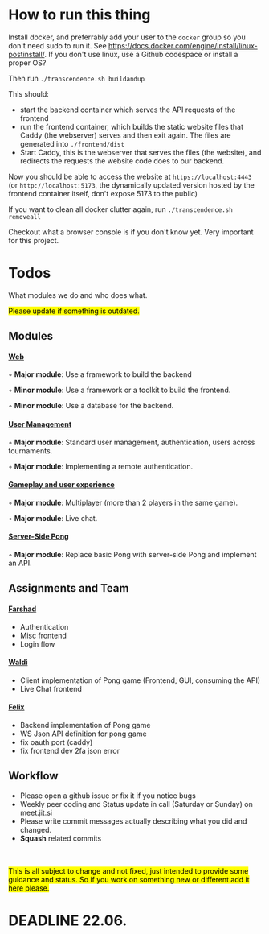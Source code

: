 # How to run this thing

Install docker, and preferrably add your user to the `docker` group so you don't need sudo to run it. 
See https://docs.docker.com/engine/install/linux-postinstall/. If you don't use linux, use a Github codespace or install a proper OS?

Then run `./transcendence.sh buildandup`

This should:
  * start the backend container which serves the API requests of the frontend
  * run the frontend container, which builds the static website files that Caddy (the webserver) serves and then exit again. The files are generated into `./frontend/dist`
  * Start Caddy, this is the webserver that serves the files (the website), and redirects the requests the website code does to our backend.

Now you should be able to access the website at `https://localhost:4443` (or `http://localhost:5173`, the dynamically updated version hosted by the frontend container itself, don't expose 5173 to the public)

If you want to clean all docker clutter again, run `./transcendence.sh removeall`

Checkout what a browser console is if you don't know yet. Very important for this project.

# Todos

What modules we do and who does what.

<mark>Please update if something is outdated.</mark>

## Modules 

#### <u>Web</u>
◦ **Major module**: Use a framework to build the backend

◦ **Minor module**: Use a framework or a toolkit to build the frontend.

◦ **Minor module**: Use a database for the backend.

#### <u>User Management</u>
◦ **Major module**: Standard user management, authentication, users across
tournaments.

◦ **Major module**: Implementing a remote authentication.

#### <u>Gameplay and user experience</u>
◦ **Major module**: Multiplayer (more than 2 players in the same game).

◦ **Major module**: Live chat.


#### <u>Server-Side Pong</u>
◦ **Major module**: Replace basic Pong with server-side Pong and implement an
API.

## Assignments and Team

#### <u>Farshad</u>
* Authentication
* Misc frontend 
* Login flow

#### <u>Waldi</u>
* Client implementation of Pong game (Frontend, GUI, consuming the API)
* Live Chat frontend

#### <u>Felix</u>
* Backend implementation of Pong game
* WS Json API definition for pong game
* fix oauth port (caddy)
* fix frontend dev 2fa json error

## Workflow
* Please open a github issue or fix it if you notice bugs
* Weekly peer coding and Status update in call (Saturday or Sunday) on meet.jit.si
* Please write commit messages actually describing what you did and changed.
* **Squash** related commits

<br>
<br>
<mark>This is all subject to change and not fixed, just intended to provide some guidance and status. So if you work on something new or different add it here please.</mark>

<br>

# DEADLINE 22.06.

